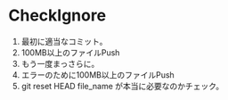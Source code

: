# CheckIgnore
1. 最初に適当なコミット。
2. 100MB以上のファイルPush
3. もう一度まっさらに。
4. エラーのために100MB以上のファイルPush
5. git reset HEAD file_name が本当に必要なのかチェック。